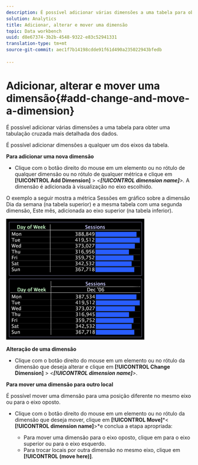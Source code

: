 ```yaml
---
description: É possível adicionar várias dimensões a uma tabela para obter uma tabulação cruzada mais detalhada dos dados.
solution: Analytics
title: Adicionar, alterar e mover uma dimensão
topic: Data workbench
uuid: d8e67374-3b2b-4548-9322-e83c52941331
translation-type: tm+mt
source-git-commit: aec1f7b14198cdde91f61d490a235022943bfedb

---
```



# Adicionar, alterar e mover uma dimensão{#add-change-and-move-a-dimension}

É possível adicionar várias dimensões a uma tabela para obter uma tabulação cruzada mais detalhada dos dados.

É possível adicionar dimensões a qualquer um dos eixos da tabela.

**Para adicionar uma nova dimensão**

* Clique com o botão direito do mouse em um elemento ou no rótulo de qualquer dimensão ou no rótulo de qualquer métrica e clique em **[!UICONTROL Add Dimension]** > *&lt;**[!UICONTROL dimension name]**>.* A dimensão é adicionada à visualização no eixo escolhido.

O exemplo a seguir mostra a métrica Sessões em gráfico sobre a dimensão Dia da semana (na tabela superior) e a mesma tabela com uma segunda dimensão, Este mês, adicionada ao eixo superior (na tabela inferior).

![](assets/vis_Table_CrossTab.png)

**Alteração de uma dimensão**

* Clique com o botão direito do mouse em um elemento ou no rótulo da dimensão que deseja alterar e clique em **[!UICONTROL Change Dimension]** > *&lt;**[!UICONTROL dimension name]**>*.

**Para mover uma dimensão para outro local**

É possível mover uma dimensão para uma posição diferente no mesmo eixo ou para o eixo oposto.

* Clique com o botão direito do mouse em um elemento ou no rótulo da dimensão que deseja mover, clique em **[!UICONTROL Move]***&lt; **[!UICONTROL dimension name]**>*e conclua a etapa apropriada:

   * Para mover uma dimensão para o eixo oposto, clique em para o eixo superior ou para o eixo esquerdo.
   * Para trocar locais por outra dimensão no mesmo eixo, clique em **[!UICONTROL (move here)]**.

